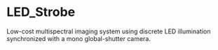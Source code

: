 # LED_Strobe

Low-cost multispectral imaging system using discrete LED illumination synchronized with a mono global-shutter camera.
